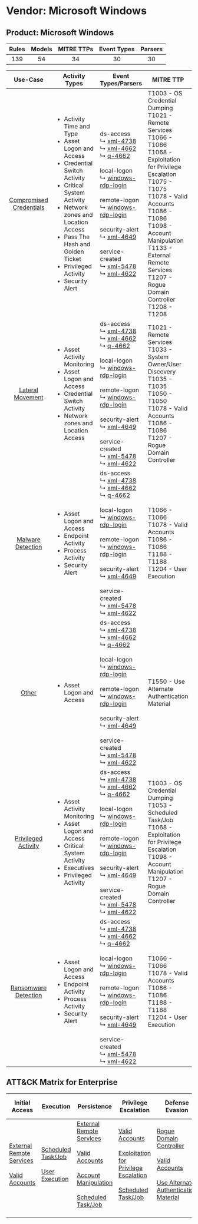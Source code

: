 Vendor: Microsoft Windows
=========================
Product: Microsoft Windows
--------------------------
| Rules | Models | MITRE TTPs | Event Types | Parsers |
|:-----:|:------:|:----------:|:-----------:|:-------:|
|  139  |   54   |     34     |     30      |   30    |

|                                 Use-Case                                  | Activity Types                                                                                                                                                                                                                                                                    | Event Types/Parsers                                                                                                                                                                                                                                                                                                                                                                                                                                                                                                                                                                            | MITRE TTP                                                                                                                                                                                                                                                                                                          | Content                                               |
|:-------------------------------------------------------------------------:| --------------------------------------------------------------------------------------------------------------------------------------------------------------------------------------------------------------------------------------------------------------------------------- | ---------------------------------------------------------------------------------------------------------------------------------------------------------------------------------------------------------------------------------------------------------------------------------------------------------------------------------------------------------------------------------------------------------------------------------------------------------------------------------------------------------------------------------------------------------------------------------------------- | ------------------------------------------------------------------------------------------------------------------------------------------------------------------------------------------------------------------------------------------------------------------------------------------------------------------ | ----------------------------------------------------- |
| [Compromised Credentials](../UseCases/usecase_compromised_credentials.md) | <ul><li>Activity Time  and Type</li><li>Asset Logon and Access</li><li>Credential Switch Activity</li><li>Critical System Activity</li><li>Network zones and Location Access</li><li>Pass The Hash and Golden Ticket</li><li>Privileged Activity</li><li>Security Alert</li></ul> |  ds-access<br> ↳ [xml-4738](../Parsers/parserContent_xml-4738.md)<br> ↳ [xml-4662](../Parsers/parserContent_xml-4662.md)<br> ↳ [q-4662](../Parsers/parserContent_q-4662.md)<br><br> local-logon<br> ↳ [windows-rdp-login](../Parsers/parserContent_windows-rdp-login.md)<br><br> remote-logon<br> ↳ [windows-rdp-login](../Parsers/parserContent_windows-rdp-login.md)<br><br> security-alert<br> ↳ [xml-4649](../Parsers/parserContent_xml-4649.md)<br><br> service-created<br> ↳ [xml-5478](../Parsers/parserContent_xml-5478.md)<br> ↳ [xml-4622](../Parsers/parserContent_xml-4622.md)<br> | T1003 - OS Credential Dumping<br>T1021 - Remote Services<br>T1066 - T1066<br>T1068 - Exploitation for Privilege Escalation<br>T1075 - T1075<br>T1078 - Valid Accounts<br>T1086 - T1086<br>T1098 - Account Manipulation<br>T1133 - External Remote Services<br>T1207 - Rogue Domain Controller<br>T1208 - T1208<br> | <ul><li>52 Rules</li></ul><ul><li>19 Models</li></ul> |
|        [Lateral Movement](../UseCases/usecase_lateral_movement.md)        | <ul><li>Asset Activity Monitoring</li><li>Asset Logon and Access</li><li>Credential Switch Activity</li><li>Network zones and Location Access</li></ul>                                                                                                                           |  ds-access<br> ↳ [xml-4738](../Parsers/parserContent_xml-4738.md)<br> ↳ [xml-4662](../Parsers/parserContent_xml-4662.md)<br> ↳ [q-4662](../Parsers/parserContent_q-4662.md)<br><br> local-logon<br> ↳ [windows-rdp-login](../Parsers/parserContent_windows-rdp-login.md)<br><br> remote-logon<br> ↳ [windows-rdp-login](../Parsers/parserContent_windows-rdp-login.md)<br><br> security-alert<br> ↳ [xml-4649](../Parsers/parserContent_xml-4649.md)<br><br> service-created<br> ↳ [xml-5478](../Parsers/parserContent_xml-5478.md)<br> ↳ [xml-4622](../Parsers/parserContent_xml-4622.md)<br> | T1021 - Remote Services<br>T1033 - System Owner/User Discovery<br>T1035 - T1035<br>T1050 - T1050<br>T1078 - Valid Accounts<br>T1086 - T1086<br>T1207 - Rogue Domain Controller<br>                                                                                                                                 | <ul><li>43 Rules</li></ul><ul><li>19 Models</li></ul> |
|       [Malware Detection](../UseCases/usecase_malware_detection.md)       | <ul><li>Asset Logon and Access</li><li>Endpoint Activity</li><li>Process Activity</li><li>Security Alert</li></ul>                                                                                                                                                                |  ds-access<br> ↳ [xml-4738](../Parsers/parserContent_xml-4738.md)<br> ↳ [xml-4662](../Parsers/parserContent_xml-4662.md)<br> ↳ [q-4662](../Parsers/parserContent_q-4662.md)<br><br> local-logon<br> ↳ [windows-rdp-login](../Parsers/parserContent_windows-rdp-login.md)<br><br> remote-logon<br> ↳ [windows-rdp-login](../Parsers/parserContent_windows-rdp-login.md)<br><br> security-alert<br> ↳ [xml-4649](../Parsers/parserContent_xml-4649.md)<br><br> service-created<br> ↳ [xml-5478](../Parsers/parserContent_xml-5478.md)<br> ↳ [xml-4622](../Parsers/parserContent_xml-4622.md)<br> | T1066 - T1066<br>T1078 - Valid Accounts<br>T1086 - T1086<br>T1188 - T1188<br>T1204 - User Execution<br>                                                                                                                                                                                                            | <ul><li>13 Rules</li></ul><ul><li>3 Models</li></ul>  |
|                   [Other](../UseCases/usecase_other.md)                   | <ul><li>Asset Logon and Access</li></ul>                                                                                                                                                                                                                                          |  ds-access<br> ↳ [xml-4738](../Parsers/parserContent_xml-4738.md)<br> ↳ [xml-4662](../Parsers/parserContent_xml-4662.md)<br> ↳ [q-4662](../Parsers/parserContent_q-4662.md)<br><br> local-logon<br> ↳ [windows-rdp-login](../Parsers/parserContent_windows-rdp-login.md)<br><br> remote-logon<br> ↳ [windows-rdp-login](../Parsers/parserContent_windows-rdp-login.md)<br><br> security-alert<br> ↳ [xml-4649](../Parsers/parserContent_xml-4649.md)<br><br> service-created<br> ↳ [xml-5478](../Parsers/parserContent_xml-5478.md)<br> ↳ [xml-4622](../Parsers/parserContent_xml-4622.md)<br> | T1550 - Use Alternate Authentication Material<br>                                                                                                                                                                                                                                                                  | <ul><li>3 Rules</li></ul>                             |
|     [Privileged Activity](../UseCases/usecase_privileged_activity.md)     | <ul><li>Asset Activity Monitoring</li><li>Asset Logon and Access</li><li>Critical System Activity</li><li>Executives</li><li>Privileged Activity</li></ul>                                                                                                                        |  ds-access<br> ↳ [xml-4738](../Parsers/parserContent_xml-4738.md)<br> ↳ [xml-4662](../Parsers/parserContent_xml-4662.md)<br> ↳ [q-4662](../Parsers/parserContent_q-4662.md)<br><br> local-logon<br> ↳ [windows-rdp-login](../Parsers/parserContent_windows-rdp-login.md)<br><br> remote-logon<br> ↳ [windows-rdp-login](../Parsers/parserContent_windows-rdp-login.md)<br><br> security-alert<br> ↳ [xml-4649](../Parsers/parserContent_xml-4649.md)<br><br> service-created<br> ↳ [xml-5478](../Parsers/parserContent_xml-5478.md)<br> ↳ [xml-4622](../Parsers/parserContent_xml-4622.md)<br> | T1003 - OS Credential Dumping<br>T1053 - Scheduled Task/Job<br>T1068 - Exploitation for Privilege Escalation<br>T1098 - Account Manipulation<br>T1207 - Rogue Domain Controller<br>                                                                                                                                | <ul><li>15 Rules</li></ul><ul><li>10 Models</li></ul> |
|    [Ransomware Detection](../UseCases/usecase_ransomware_detection.md)    | <ul><li>Asset Logon and Access</li><li>Endpoint Activity</li><li>Process Activity</li><li>Security Alert</li></ul>                                                                                                                                                                |  ds-access<br> ↳ [xml-4738](../Parsers/parserContent_xml-4738.md)<br> ↳ [xml-4662](../Parsers/parserContent_xml-4662.md)<br> ↳ [q-4662](../Parsers/parserContent_q-4662.md)<br><br> local-logon<br> ↳ [windows-rdp-login](../Parsers/parserContent_windows-rdp-login.md)<br><br> remote-logon<br> ↳ [windows-rdp-login](../Parsers/parserContent_windows-rdp-login.md)<br><br> security-alert<br> ↳ [xml-4649](../Parsers/parserContent_xml-4649.md)<br><br> service-created<br> ↳ [xml-5478](../Parsers/parserContent_xml-5478.md)<br> ↳ [xml-4622](../Parsers/parserContent_xml-4622.md)<br> | T1066 - T1066<br>T1078 - Valid Accounts<br>T1086 - T1086<br>T1188 - T1188<br>T1204 - User Execution<br>                                                                                                                                                                                                            | <ul><li>13 Rules</li></ul><ul><li>3 Models</li></ul>  |

ATT&CK Matrix for Enterprise
----------------------------
| Initial Access                                                                                                                                   | Execution                                                                                                                                  | Persistence                                                                                                                                                                                                                                                                                      | Privilege Escalation                                                                                                                                                                                                                 | Defense Evasion                                                                                                                                                                                                                           | Credential Access                                                          | Discovery                                                                        | Lateral Movement                                                                                                                                               | Collection | Command and Control | Exfiltration | Impact |
| ------------------------------------------------------------------------------------------------------------------------------------------------ | ------------------------------------------------------------------------------------------------------------------------------------------ | ------------------------------------------------------------------------------------------------------------------------------------------------------------------------------------------------------------------------------------------------------------------------------------------------ | ------------------------------------------------------------------------------------------------------------------------------------------------------------------------------------------------------------------------------------ | ----------------------------------------------------------------------------------------------------------------------------------------------------------------------------------------------------------------------------------------- | -------------------------------------------------------------------------- | -------------------------------------------------------------------------------- | -------------------------------------------------------------------------------------------------------------------------------------------------------------- | ---------- | ------------------- | ------------ | ------ |
| [External Remote Services](https://attack.mitre.org/techniques/T1133)<br><br>[Valid Accounts](https://attack.mitre.org/techniques/T1078)<br><br> | [Scheduled Task/Job](https://attack.mitre.org/techniques/T1053)<br><br>[User Execution](https://attack.mitre.org/techniques/T1204)<br><br> | [External Remote Services](https://attack.mitre.org/techniques/T1133)<br><br>[Valid Accounts](https://attack.mitre.org/techniques/T1078)<br><br>[Account Manipulation](https://attack.mitre.org/techniques/T1098)<br><br>[Scheduled Task/Job](https://attack.mitre.org/techniques/T1053)<br><br> | [Valid Accounts](https://attack.mitre.org/techniques/T1078)<br><br>[Exploitation for Privilege Escalation](https://attack.mitre.org/techniques/T1068)<br><br>[Scheduled Task/Job](https://attack.mitre.org/techniques/T1053)<br><br> | [Rogue Domain Controller](https://attack.mitre.org/techniques/T1207)<br><br>[Valid Accounts](https://attack.mitre.org/techniques/T1078)<br><br>[Use Alternate Authentication Material](https://attack.mitre.org/techniques/T1550)<br><br> | [OS Credential Dumping](https://attack.mitre.org/techniques/T1003)<br><br> | [System Owner/User Discovery](https://attack.mitre.org/techniques/T1033)<br><br> | [Remote Services](https://attack.mitre.org/techniques/T1021)<br><br>[Use Alternate Authentication Material](https://attack.mitre.org/techniques/T1550)<br><br> |            |                     |              |        |